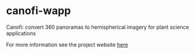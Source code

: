 # canofi-wapp
Canofi: convert 360 panoramas to hemispherical imagery for plant science applications

For more information see the project website [here](https://www.cano.fi)
